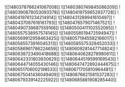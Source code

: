 ![[1480378766241067008]]
![[1480380749845086209]]
![[1480390878053093378]]
![[1480419759652937728]]
![[1480419761234214914]]
![[1480431289941610497]]
![[1480437067616161793]]
![[1480476579071467521]]
![[1480490739687559168]]
![[1480500411102552065]]
![[1480557538957574145]]
![[1480558519472594947]]
![[1480569912959463425]]
![[1480571945582166017]]
![[1480585573916045313]]
![[1480585575329452033]]
![[1480586961786224659]]
![[1480609281447714824]]
![[1480638723490418688]]
![[1480640628278980611]]
![[1480642331803930629]]
![[1480644519599169543]]
![[1480644714055430146]]
![[1480647472892444675]]
![[1480651706002198533]]
![[1480671705810964481]]
![[1480675041436049409]]
![[1480676621581537283]]
![[1480679339142225922]]
![[1480685881908285440]]
